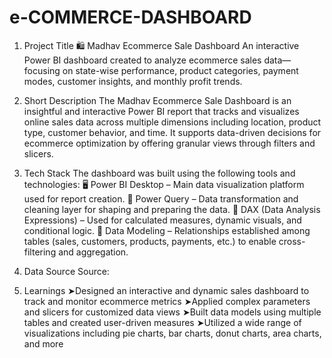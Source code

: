 # e-COMMERCE-DASHBOARD
1. Project Title
🛍 Madhav Ecommerce Sale Dashboard
An interactive Power BI dashboard created to analyze ecommerce sales data—focusing on state-wise performance, product categories, payment modes, customer insights, and monthly profit trends.

2. Short Description 
The Madhav Ecommerce Sale Dashboard is an insightful and interactive Power BI report that tracks and visualizes online sales data across multiple dimensions including location, product type, customer behavior, and time. It supports data-driven decisions for ecommerce optimization by offering granular views through filters and slicers.

3. Tech Stack
The dashboard was built using the following tools and technologies:
🖥 Power BI Desktop – Main data visualization platform used for report creation.
🔄 Power Query – Data transformation and cleaning layer for shaping and preparing the data.
🧮 DAX (Data Analysis Expressions) – Used for calculated measures, dynamic visuals, and conditional logic.
🔗 Data Modeling – Relationships established among tables (sales, customers, products, payments, etc.) to enable cross-filtering and aggregation.

4. Data Source
Source:

5. Learnings
➤Designed an interactive and dynamic sales dashboard to track and monitor ecommerce metrics
➤Applied complex parameters and slicers for customized data views
➤Built data models using multiple tables and created user-driven measures
➤Utilized a wide range of visualizations including pie charts, bar charts, donut charts, area charts, and more
